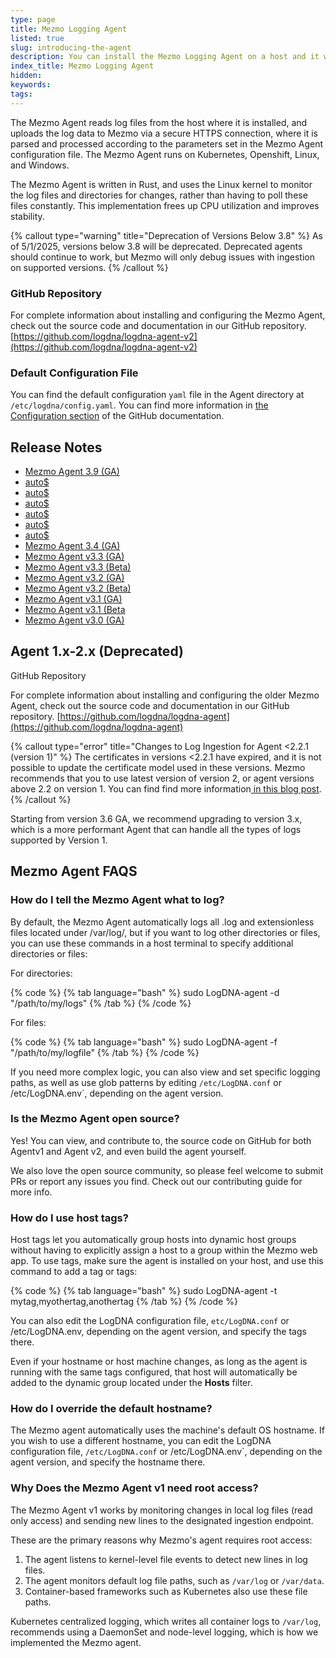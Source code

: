 ```yaml
---
type: page
title: Mezmo Logging Agent
listed: true
slug: introducing-the-agent
description: You can install the Mezmo Logging Agent on a host and it will automatically send log data to Mezmo
index_title: Mezmo Logging Agent
hidden: 
keywords: 
tags: 
---
```



The Mezmo Agent reads log files from the host where it is installed, and uploads the log data to Mezmo via a secure HTTPS connection, where it is parsed and processed according to the parameters set in the Mezmo Agent configuration file. The Mezmo Agent runs on Kubernetes, Openshift, Linux, and Windows.

The Mezmo Agent is written in Rust, and uses the Linux kernel to monitor the log files and directories for changes, rather than having to poll these files constantly. This implementation frees up CPU utilization and improves stability.

{% callout type="warning" title="Deprecation of Versions Below 3.8" %}
As of 5/1/2025, versions below 3.8 will be deprecated. Deprecated agents should continue to work, but Mezmo will only debug issues with ingestion on supported versions.
{% /callout %}

### GitHub Repository

For complete information about installing and configuring the Mezmo Agent, check out the source code and documentation in our GitHub repository.
[https://github.com/logdna/logdna-agent-v2](https://github.com/logdna/logdna-agent-v2)

### Default Configuration File

You can find the default configuration `yaml` file in the Agent directory at `/etc/logdna/config.yaml`. You can find more information in [the Configuration section](https://github.com/logdna/logdna-agent-v2#configuration) of the GitHub documentation.

## Release Notes

- [Mezmo Agent 3.9 (GA)](https://announcements.mezmo.com/37768-mezmo-agent-3-9-now-available)
- [auto$](/log-analysis-changelog/mezmo-agent-3-8--ga-)
- [auto$](/log-analysis-changelog/mezmo-agent-3-7-ga)
- [auto$](/log-analysis-changelog/mezmo-agent-3-6--ga-)
- [auto$](/log-analysis-changelog/mezmo-agent-3-6--beta-)
- [auto$](/log-analysis-changelog/mezmo-agent-35-ga)
- [auto$](/log-analysis-changelog/mezmo-agent-3-5--beta-)
- [Mezmo Agent 3.4 (GA)](https://docs.mezmo.com/log-analysis-changelog/logdna-agent-34-ga)
- [Mezmo Agent v3.3 (GA)](https://docs.mezmo.com/log-analysis-changelog/logdna-agent-34-ga)
- [Mezmo Agent v3.3 (Beta)](https://docs.mezmo.com/log-analysis-changelog/logdna-agent-33-beta)
- [Mezmo Agent v3.2 (GA)](https://docs.mezmo.com/log-analysis-changelog/logdna-agent-for-kubernetes-and-openshift-v3-2--ga-)
- [Mezmo Agent v3.2 (Beta)](https://docs.mezmo.com/log-analysis-changelog/logdna-agent-for-kubernetes-and-openshift-v32-beta)
- [Mezmo Agent v3.1 (GA)](https://docs.mezmo.com/log-analysis-changelog/logdna-agent-for-kubernetes-and-openshift-v31-ga)
- [Mezmo Agent v3.1 (Beta](https://docs.mezmo.com/log-analysis-changelog/logdna-agent-for-kubernetes-and-openshift-v31-beta)
- [Mezmo Agent v3.0 (GA)](https://docs.mezmo.com/log-analysis-changelog/logdna-agent-for-kubernetes-and-openshift-v3-0)

## Agent 1.x-2.x (Deprecated)

GitHub Repository

For complete information about installing and configuring the older Mezmo Agent, check out the source code and documentation in our GitHub repository. [https://github.com/logdna/logdna-agent](https://github.com/logdna/logdna-agent)

{% callout type="error" title="Changes to Log Ingestion for Agent &lt;2.2.1 (version 1)" %}
The certificates in versions &lt;2.2.1 have expired, and it is not possible to update the certificate model used in these versions. Mezmo recommends that you to use latest version of version 2, or agent versions above 2.2 on version 1. You can find find more information[ in this blog post](https://www.mezmo.com/blog/announcing-mezmo-agent-3-6-ga-windows-support-and-updated-agent-deprecation-schedule).
{% /callout %}

Starting from version 3.6 GA, we recommend upgrading to version 3.x, which is a more performant Agent that can handle all the types of logs supported by Version 1.

## Mezmo Agent FAQS

### How do I tell the Mezmo Agent what to log?

By default, the Mezmo Agent automatically logs all .log and extensionless files located under /var/log/, but if you want to log other directories or files, you can use these commands in a host terminal to specify additional directories or files:

For directories:

{% code %}
{% tab language="bash" %}
sudo LogDNA-agent -d "/path/to/my/logs"
{% /tab %}
{% /code %}

For files:

{% code %}
{% tab language="bash" %}
sudo LogDNA-agent -f "/path/to/my/logfile"
{% /tab %}
{% /code %}

If you need more complex logic, you can also view and set specific logging paths, as well as use glob patterns by editing `/etc/LogDNA.conf` or /etc/LogDNA.env`, depending on the agent version.

### Is the Mezmo Agent open source?

Yes! You can view, and contribute to, the source code on GitHub for both Agentv1 and Agent v2, and even build the agent yourself.

We also love the open source community, so please feel welcome to submit PRs or report any issues you find. Check out our contributing guide for more info.

### How do I use host tags?

Host tags let you automatically group hosts into dynamic host groups without having to explicitly assign a host to a group within the Mezmo web app. To use tags, make sure the agent is installed on your host, and use this command to add a tag or tags:

{% code %}
{% tab language="bash" %}
sudo LogDNA-agent -t mytag,myothertag,anothertag
{% /tab %}
{% /code %}

You can also edit the LogDNA configuration file, `etc/LogDNA.conf` or /etc/LogDNA.env, depending on the agent version, and specify the tags there.

Even if your hostname or host machine changes, as long as the agent is running with the same tags configured, that host will automatically be added to the dynamic group located under the **Hosts** filter.

### How do I override the default hostname?

The Mezmo agent automatically uses the machine's default OS hostname. If you wish to use a different hostname, you can edit the LogDNA configuration file, `/etc/LogDNA.conf` or /etc/LogDNA.env`, depending on the agent version,  and specify the hostname there.

### Why Does the Mezmo Agent v1 need root access?

The Mezmo Agent v1 works by monitoring changes in local log files (read only access) and sending new lines to the designated ingestion endpoint.

These are the primary reasons why Mezmo's agent requires root access:

1. The agent listens to kernel-level file events to detect new lines in log files.
2. The agent monitors default log file paths, such as `/var/log` or `/var/data`.
3. Container-based frameworks such as Kubernetes also use these file paths.

Kubernetes centralized logging, which writes all container logs to `/var/log`, recommends using a DaemonSet and node-level logging, which is how we implemented the Mezmo agent.